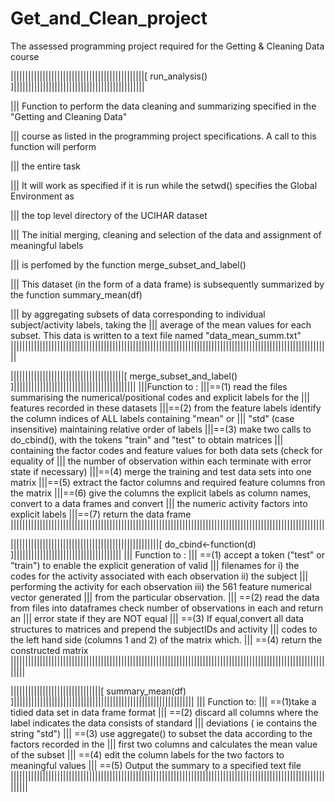 Get_and_Clean_project
=====================

The assessed programming project required for the Getting & Cleaning Data course

||||||||||||||||||||||||||||||||||||||||||||||[ run_analysis() ]|||||||||||||||||||||||||||||||||||||||||||||

||| Function to perform the data cleaning and summarizing specified in the "Getting and Cleaning Data"

||| course as listed in the programming project specifications. A call to this function  will perform

||| the entire task

||| It will work as specified if it is run while the setwd() specifies the Global Environment as

||| the top level directory of the UCIHAR dataset

||| The initial merging, cleaning and selection of the data and assignment of meaningful labels

||| is perfomed by the function merge_subset_and_label()

||| This dataset (in the form of a data frame) is subsequently summarized by the function summary_mean(df)

||| by aggregating subsets of data corresponding to individual subject/activity labels, taking the 
||| average of the mean values for each subset. This data is written to a text file named "data_mean_summ.txt"
||||||||||||||||||||||||||||||||||||||||||||||||||||||||||||||||||||||||||||||||||||||||||||||||||||||||||||||


|||||||||||||||||||||||||||||||||||||||[ merge_subset_and_label() ]||||||||||||||||||||||||||||||||||||||||||
|||Function to :
|||==(1) read the files summarising the numerical/positional codes and explicit labels for the 
|||   features recorded in these datasets 
|||==(2) from the feature labels identify the column indices of ALL labels containing "mean" or
|||   "std" (case insensitive) maintaining relative order of labels
|||==(3) make two calls to do_cbind(), with the tokens "train" and "test" to obtain matrices 
|||   containing the factor codes and feature values for both data sets (check for equality of
|||   the number of observation within each terminate with error state if necessary)
|||==(4) merge the training and test data sets into one matrix
|||==(5) extract the factor columns and required feature columns fron the matrix
|||==(6) give the columns the explicit labels as column names, convert to a data frames and convert 
|||   the numeric activity factors into explicit labels
|||==(7) return the data frame
||||||||||||||||||||||||||||||||||||||||||||||||||||||||||||||||||||||||||||||||||||||||||||||||||||||||||||


|||||||||||||||||||||||||||||||||||||||||||||||||||[ do_cbind<-function(d) ]|||||||||||||||||||||||||||||||||||||
||| Function to :
||| ==(1) accept a token ("test" or "train") to enable the explicit generation of valid
|||    filenames for i) the codes for the activity associated with each observation ii) the subject
|||    performing the activity for each observation iii) the 561 feature numerical vector generated
|||    from the particular observation.
||| ==(2) read the data from files into dataframes check number of observations in each and return an
|||    error state if they are NOT equal
||| ==(3) If equal,convert all data structures to matrices and prepend the subjectIDs and activity
|||    codes to the left hand side (columns 1 and 2) of the matrix which.
||| ==(4) return the constructed matrix
|||||||||||||||||||||||||||||||||||||||||||||||||||||||||||||||||||||||||||||||||||||||||||||||||||||||||||||||||


|||||||||||||||||||||||||||||||[ summary_mean(df) ]||||||||||||||||||||||||||||||||||||||||||||||||||||||||||||||
||| Function to:
||| ==(1)take a tidied data set in data frame format
||| ==(2) discard all columns where the label indicates the data consists of standard 
|||   deviations ( ie contains the string "std")
||| ==(3) use aggregate() to subset the data according to the factors recorded in the 
|||   first two columns and calculates the mean value of the subset 
||| ==(4) edit the column labels for the two factors to meaningful values 
||| ==(5) Output the summary to a specified text file  
||||||||||||||||||||||||||||||||||||||||||||||||||||||||||||||||||||||||||||||||||||||||||||||||||||||||||||||||||
